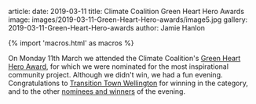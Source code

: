 article:
date: 2019-03-11
title: Climate Coalition Green Heart Hero Awards
image: images/2019-03-11-Green-Heart-Hero-awards/image5.jpg
gallery: 2019-03-11-Green-Heart-Hero-awards
author: Jamie Hanlon

{% import 'macros.html' as macros %}

On Monday 11th March we attended the Climate Coalition's [Green Heart Hero
Award](https://www.theclimatecoalition.org/greenhearthero), for which we were
nominated for the most inspirational community project. Although we didn't win,
we had a fun evening. Congratulations to [Transition Town
Wellington](http://ttw.org.uk/) for winning in the category, and to the other
[nominees and winners](https://www.theclimatecoalition.org/greenhearthero) of
the evening.
